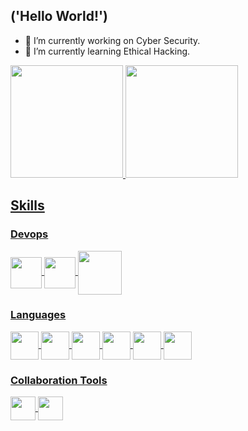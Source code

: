 

## ('Hello World!')

- 🔭 I’m currently working on Cyber Security.
- 🌱 I’m currently learning Ethical Hacking.

<div>
  <a href="https://github.com/caue-cvl">
  <img height="180em" src="https://github-readme-stats.vercel.app/api?username=caue-cvl&show_icons=true&theme=dark&include_all_commits=true&count_private=true"/>
  <img height="180em" src="https://github-readme-stats.vercel.app/api/top-langs/?username=caue-cvl&layout=compact&langs_count=7&theme=dark"/>
</div>
  
## Skills
  
### Devops
  
<div style="display: inline_block">
  <img align="center" height="50" width="50" src="https://icongr.am/devicon/amazonwebservices-original.svg?size=148&color=currentColor"/>
  <img align="center" height="50" width="50" src="https://icongr.am/devicon/debian-original.svg?size=148&color=7952b3"/>
  <img align="center" height="70" width="70" src="https://icongr.am/devicon/docker-original.svg?size=148&color=7952b3"/>
</div>  
  
### Languages
  
<div style="display: inline_block"> 
  <img align="center" height="45" width="45" src="https://icongr.am/devicon/bootstrap-plain.svg?size=148&color=7952b3"/>
  <img align="center" height="45" width="45" src="https://icongr.am/devicon/css3-original.svg?size=148&color=7952b3"/>
  <img align="center" height="45" width="45" src="https://icongr.am/devicon/html5-original.svg?size=148&color=7952b3"/>
  <img align="center" height="45" width="45" src="https://icongr.am/devicon/javascript-original.svg?size=148&color=7952b3"/>
  <img align="center" height="45" width="45" src="https://icongr.am/devicon/python-original.svg?size=148&color=000000"/>
  <img align="center" height="45" width="45" src="https://icongr.am/devicon/csharp-original.svg?size=148&color=ffffff"/>
</div>
  
### Collaboration Tools
  
<div style="display: inline_block">   
    <img align="center" height="38" width="40" src="https://icongr.am/simple/atlassian.svg?size=148&color=2684FF"/>
   <img align="center" height="38" width="40" src="https://icongr.am/simple/microsoftoffice.svg?size=148&color=EC3900"/>
</div>
